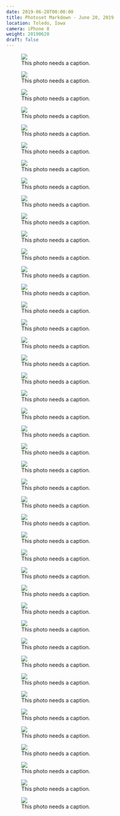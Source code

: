 ```yaml
---
date: 2019-06-20T00:00:00
title: Photoset Markdown - June 20, 2019
location: Toledo, Iowa
camera: iPhone 8
weight: 20190620
draft: false
---
```


<figure>
  <img src="https://images-summittdweller.nyc3.digitaloceanspaces.com/Norway-Photos-2019/Rogaland - Norway, June 20, 2019/IMG_0744.png" />
  <figcaption> This photo needs a caption.</figcaption>
</figure>

<!--more-->

<figure>
  <img src="https://images-summittdweller.nyc3.digitaloceanspaces.com/Norway-Photos-2019/Rogaland - Norway, June 20, 2019/IMG_0745.png" />
  <figcaption> This photo needs a caption.</figcaption>
</figure>

<figure>
  <img src="https://images-summittdweller.nyc3.digitaloceanspaces.com/Norway-Photos-2019/Rogaland - Norway, June 20, 2019/IMG_0746.png" />
  <figcaption> This photo needs a caption.</figcaption>
</figure>

<figure>
  <img src="https://images-summittdweller.nyc3.digitaloceanspaces.com/Norway-Photos-2019/Rogaland - Norway, June 20, 2019/IMG_0747.png" />
  <figcaption> This photo needs a caption.</figcaption>
</figure>

<figure>
  <img src="https://images-summittdweller.nyc3.digitaloceanspaces.com/Norway-Photos-2019/Rogaland - Norway, June 20, 2019/IMG_0748.png" />
  <figcaption> This photo needs a caption.</figcaption>
</figure>

<figure>
  <img src="https://images-summittdweller.nyc3.digitaloceanspaces.com/Norway-Photos-2019/Rogaland - Norway, June 20, 2019/IMG_0749.png" />
  <figcaption> This photo needs a caption.</figcaption>
</figure>

<figure>
  <img src="https://images-summittdweller.nyc3.digitaloceanspaces.com/Norway-Photos-2019/Rogaland - Norway, June 20, 2019/IMG_0750.png" />
  <figcaption> This photo needs a caption.</figcaption>
</figure>

<figure>
  <img src="https://images-summittdweller.nyc3.digitaloceanspaces.com/Norway-Photos-2019/Rogaland - Norway, June 20, 2019/IMG_0751.png" />
  <figcaption> This photo needs a caption.</figcaption>
</figure>

<figure>
  <img src="https://images-summittdweller.nyc3.digitaloceanspaces.com/Norway-Photos-2019/Rogaland - Norway, June 20, 2019/IMG_0756.png" />
  <figcaption> This photo needs a caption.</figcaption>
</figure>

<figure>
  <img src="https://images-summittdweller.nyc3.digitaloceanspaces.com/Norway-Photos-2019/Rogaland - Norway, June 20, 2019/IMG_0758.png" />
  <figcaption> This photo needs a caption.</figcaption>
</figure>

<figure>
  <img src="https://images-summittdweller.nyc3.digitaloceanspaces.com/Norway-Photos-2019/Rogaland - Norway, June 20, 2019/IMG_0759.png" />
  <figcaption> This photo needs a caption.</figcaption>
</figure>

<figure>
  <img src="https://images-summittdweller.nyc3.digitaloceanspaces.com/Norway-Photos-2019/Rogaland - Norway, June 20, 2019/IMG_0760.png" />
  <figcaption> This photo needs a caption.</figcaption>
</figure>

<figure>
  <img src="https://images-summittdweller.nyc3.digitaloceanspaces.com/Norway-Photos-2019/Rogaland - Norway, June 20, 2019/IMG_0761.png" />
  <figcaption> This photo needs a caption.</figcaption>
</figure>

<figure>
  <img src="https://images-summittdweller.nyc3.digitaloceanspaces.com/Norway-Photos-2019/Rogaland - Norway, June 20, 2019/IMG_0762.png" />
  <figcaption> This photo needs a caption.</figcaption>
</figure>

<figure>
  <img src="https://images-summittdweller.nyc3.digitaloceanspaces.com/Norway-Photos-2019/Rogaland - Norway, June 20, 2019/IMG_0763.png" />
  <figcaption> This photo needs a caption.</figcaption>
</figure>

<figure>
  <img src="https://images-summittdweller.nyc3.digitaloceanspaces.com/Norway-Photos-2019/Rogaland - Norway, June 20, 2019/IMG_0764.png" />
  <figcaption> This photo needs a caption.</figcaption>
</figure>

<figure>
  <img src="https://images-summittdweller.nyc3.digitaloceanspaces.com/Norway-Photos-2019/Rogaland - Norway, June 20, 2019/IMG_0765.png" />
  <figcaption> This photo needs a caption.</figcaption>
</figure>

<figure>
  <img src="https://images-summittdweller.nyc3.digitaloceanspaces.com/Norway-Photos-2019/Rogaland - Norway, June 20, 2019/IMG_0766.png" />
  <figcaption> This photo needs a caption.</figcaption>
</figure>

<figure>
  <img src="https://images-summittdweller.nyc3.digitaloceanspaces.com/Norway-Photos-2019/Rogaland - Norway, June 20, 2019/IMG_0767.png" />
  <figcaption> This photo needs a caption.</figcaption>
</figure>

<figure>
  <img src="https://images-summittdweller.nyc3.digitaloceanspaces.com/Norway-Photos-2019/Rogaland - Norway, June 20, 2019/IMG_0768.png" />
  <figcaption> This photo needs a caption.</figcaption>
</figure>

<figure>
  <img src="https://images-summittdweller.nyc3.digitaloceanspaces.com/Norway-Photos-2019/Rogaland - Norway, June 20, 2019/IMG_0769.png" />
  <figcaption> This photo needs a caption.</figcaption>
</figure>

<figure>
  <img src="https://images-summittdweller.nyc3.digitaloceanspaces.com/Norway-Photos-2019/Rogaland - Norway, June 20, 2019/IMG_0770.png" />
  <figcaption> This photo needs a caption.</figcaption>
</figure>

<figure>
  <img src="https://images-summittdweller.nyc3.digitaloceanspaces.com/Norway-Photos-2019/Rogaland - Norway, June 20, 2019/IMG_0771.png" />
  <figcaption> This photo needs a caption.</figcaption>
</figure>

<figure>
  <img src="https://images-summittdweller.nyc3.digitaloceanspaces.com/Norway-Photos-2019/Rogaland - Norway, June 20, 2019/IMG_0772.png" />
  <figcaption> This photo needs a caption.</figcaption>
</figure>

<figure>
  <img src="https://images-summittdweller.nyc3.digitaloceanspaces.com/Norway-Photos-2019/Rogaland - Norway, June 20, 2019/IMG_0773.png" />
  <figcaption> This photo needs a caption.</figcaption>
</figure>

<figure>
  <img src="https://images-summittdweller.nyc3.digitaloceanspaces.com/Norway-Photos-2019/Rogaland - Norway, June 20, 2019/IMG_0774.png" />
  <figcaption> This photo needs a caption.</figcaption>
</figure>

<figure>
  <img src="https://images-summittdweller.nyc3.digitaloceanspaces.com/Norway-Photos-2019/Rogaland - Norway, June 20, 2019/IMG_0775.png" />
  <figcaption> This photo needs a caption.</figcaption>
</figure>

<figure>
  <img src="https://images-summittdweller.nyc3.digitaloceanspaces.com/Norway-Photos-2019/Rogaland - Norway, June 20, 2019/IMG_0776.png" />
  <figcaption> This photo needs a caption.</figcaption>
</figure>

<figure>
  <img src="https://images-summittdweller.nyc3.digitaloceanspaces.com/Norway-Photos-2019/Rogaland - Norway, June 20, 2019/IMG_0777.png" />
  <figcaption> This photo needs a caption.</figcaption>
</figure>

<figure>
  <img src="https://images-summittdweller.nyc3.digitaloceanspaces.com/Norway-Photos-2019/Rogaland - Norway, June 20, 2019/IMG_0779.png" />
  <figcaption> This photo needs a caption.</figcaption>
</figure>

<figure>
  <img src="https://images-summittdweller.nyc3.digitaloceanspaces.com/Norway-Photos-2019/Rogaland - Norway, June 20, 2019/IMG_0780.png" />
  <figcaption> This photo needs a caption.</figcaption>
</figure>

<figure>
  <img src="https://images-summittdweller.nyc3.digitaloceanspaces.com/Norway-Photos-2019/Rogaland - Norway, June 20, 2019/IMG_0781.png" />
  <figcaption> This photo needs a caption.</figcaption>
</figure>

<figure>
  <img src="https://images-summittdweller.nyc3.digitaloceanspaces.com/Norway-Photos-2019/Rogaland - Norway, June 20, 2019/IMG_0782.png" />
  <figcaption> This photo needs a caption.</figcaption>
</figure>

<figure>
  <img src="https://images-summittdweller.nyc3.digitaloceanspaces.com/Norway-Photos-2019/Rogaland - Norway, June 20, 2019/IMG_0784.png" />
  <figcaption> This photo needs a caption.</figcaption>
</figure>

<figure>
  <img src="https://images-summittdweller.nyc3.digitaloceanspaces.com/Norway-Photos-2019/Rogaland - Norway, June 20, 2019/IMG_0785.png" />
  <figcaption> This photo needs a caption.</figcaption>
</figure>

<figure>
  <img src="https://images-summittdweller.nyc3.digitaloceanspaces.com/Norway-Photos-2019/Rogaland - Norway, June 20, 2019/IMG_0786.png" />
  <figcaption> This photo needs a caption.</figcaption>
</figure>

<figure>
  <img src="https://images-summittdweller.nyc3.digitaloceanspaces.com/Norway-Photos-2019/Rogaland - Norway, June 20, 2019/IMG_0787.png" />
  <figcaption> This photo needs a caption.</figcaption>
</figure>

<figure>
  <img src="https://images-summittdweller.nyc3.digitaloceanspaces.com/Norway-Photos-2019/Rogaland - Norway, June 20, 2019/IMG_0788.png" />
  <figcaption> This photo needs a caption.</figcaption>
</figure>

<figure>
  <img src="https://images-summittdweller.nyc3.digitaloceanspaces.com/Norway-Photos-2019/Rogaland - Norway, June 20, 2019/IMG_0790.png" />
  <figcaption> This photo needs a caption.</figcaption>
</figure>

<figure>
  <img src="https://images-summittdweller.nyc3.digitaloceanspaces.com/Norway-Photos-2019/Rogaland - Norway, June 20, 2019/IMG_0791.png" />
  <figcaption> This photo needs a caption.</figcaption>
</figure>

<figure>
  <img src="https://images-summittdweller.nyc3.digitaloceanspaces.com/Norway-Photos-2019/Rogaland - Norway, June 20, 2019/IMG_0792.png" />
  <figcaption> This photo needs a caption.</figcaption>
</figure>

<figure>
  <img src="https://images-summittdweller.nyc3.digitaloceanspaces.com/Norway-Photos-2019/Rogaland - Norway, June 20, 2019/IMG_0793.png" />
  <figcaption> This photo needs a caption.</figcaption>
</figure>

<figure>
  <img src="https://images-summittdweller.nyc3.digitaloceanspaces.com/Norway-Photos-2019/Rogaland - Norway, June 20, 2019/IMG_0795.png" />
  <figcaption> This photo needs a caption.</figcaption>
</figure>
